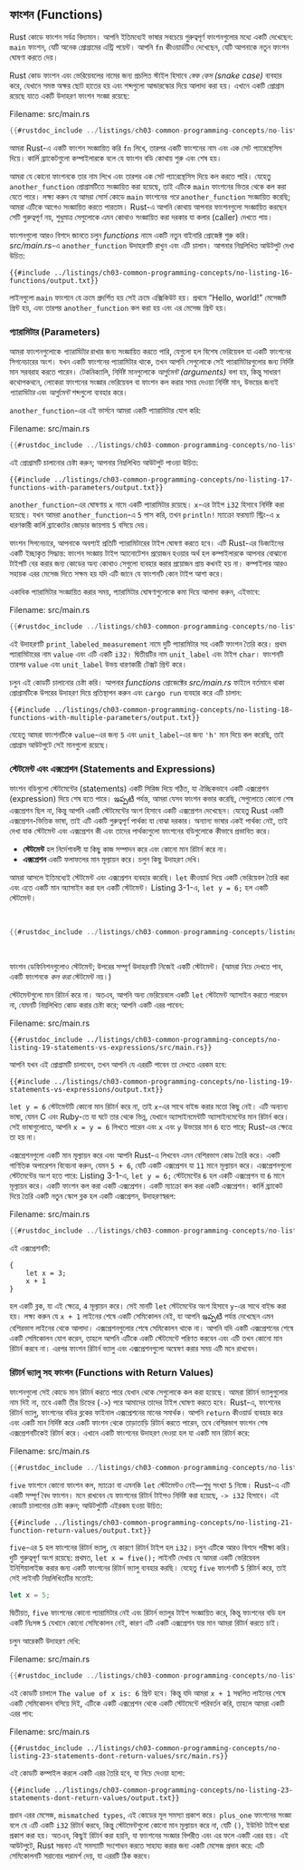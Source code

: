 ## ফাংশন (Functions)

Rust কোডে ফাংশন সর্বত্র বিদ্যমান। আপনি ইতিমধ্যেই ভাষার সবচেয়ে গুরুত্বপূর্ণ ফাংশনগুলোর মধ্যে একটি দেখেছেন: `main` ফাংশন, যেটি অনেক প্রোগ্রামের এন্ট্রি পয়েন্ট। আপনি `fn` কীওয়ার্ডটিও দেখেছেন, যেটি আপনাকে নতুন ফাংশন ঘোষণা করতে দেয়।

Rust কোড ফাংশন এবং ভেরিয়েবলের নামের জন্য প্রচলিত স্টাইল হিসাবে *স্নেক কেস (snake case)* ব্যবহার করে, যেখানে সমস্ত অক্ষর ছোট হাতের হয় এবং শব্দগুলো আন্ডারস্কোর দিয়ে আলাদা করা হয়। এখানে একটি প্রোগ্রাম রয়েছে যাতে একটি উদাহরণ ফাংশন সংজ্ঞা রয়েছে:

<span class="filename">Filename: src/main.rs</span>

```rust
{{#rustdoc_include ../listings/ch03-common-programming-concepts/no-listing-16-functions/src/main.rs}}
```

আমরা Rust-এ একটি ফাংশন সংজ্ঞায়িত করি `fn` লিখে, তারপর একটি ফাংশনের নাম এবং এক সেট প্যারেন্থেসিস দিয়ে। কার্লি ব্র্যাকেটগুলো কম্পাইলারকে বলে যে ফাংশন বডি কোথায় শুরু এবং শেষ হয়।

আমরা যে কোনো ফাংশনকে তার নাম লিখে এবং তারপর এক সেট প্যারেন্থেসিস দিয়ে কল করতে পারি। যেহেতু `another_function` প্রোগ্রামটিতে সংজ্ঞায়িত করা হয়েছে, তাই এটিকে `main` ফাংশনের ভিতর থেকে কল করা যেতে পারে। লক্ষ্য করুন যে আমরা সোর্স কোডে `main` ফাংশনের *পরে* `another_function` সংজ্ঞায়িত করেছি; আমরা এটিকে আগেও সংজ্ঞায়িত করতে পারতাম। Rust-এ আপনি কোথায় আপনার ফাংশনগুলো সংজ্ঞায়িত করছেন সেটি গুরুত্বপূর্ণ নয়, শুধুমাত্র সেগুলোকে এমন কোথাও সংজ্ঞায়িত করা দরকার যা কলার (caller) দেখতে পায়।

ফাংশনগুলো আরও বিশদে জানতে চলুন _functions_ নামে একটি নতুন বাইনারি প্রোজেক্ট শুরু করি। _src/main.rs_-এ `another_function` উদাহরণটি রাখুন এবং এটি চালান। আপনার নিম্নলিখিত আউটপুট দেখা উচিত:

```console
{{#include ../listings/ch03-common-programming-concepts/no-listing-16-functions/output.txt}}
```

লাইনগুলো `main` ফাংশনে যে ক্রমে প্রদর্শিত হয় সেই ক্রমে এক্সিকিউট হয়। প্রথমে “Hello, world!” মেসেজটি প্রিন্ট হয়, এবং তারপর `another_function` কল করা হয় এবং এর মেসেজ প্রিন্ট হয়।

### প্যারামিটার (Parameters)

আমরা ফাংশনগুলোকে *প্যারামিটার* রাখার জন্য সংজ্ঞায়িত করতে পারি, যেগুলো হল বিশেষ ভেরিয়েবল যা একটি ফাংশনের সিগনেচারের অংশ। যখন একটি ফাংশনের প্যারামিটার থাকে, তখন আপনি সেগুলোকে সেই প্যারামিটারগুলোর জন্য নির্দিষ্ট মান সরবরাহ করতে পারেন। টেকনিক্যালি, নির্দিষ্ট মানগুলোকে *আর্গুমেন্ট (arguments)* বলা হয়, কিন্তু সাধারণ কথোপকথনে, লোকেরা ফাংশনের সংজ্ঞার ভেরিয়েবল বা ফাংশন কল করার সময় দেওয়া নির্দিষ্ট মান, উভয়ের জন্যই *প্যারামিটার* এবং *আর্গুমেন্ট* শব্দগুলো ব্যবহার করে।

`another_function`-এর এই ভার্সনে আমরা একটি প্যারামিটার যোগ করি:

<span class="filename">Filename: src/main.rs</span>

```rust
{{#rustdoc_include ../listings/ch03-common-programming-concepts/no-listing-17-functions-with-parameters/src/main.rs}}
```

এই প্রোগ্রামটি চালানোর চেষ্টা করুন; আপনার নিম্নলিখিত আউটপুট পাওয়া উচিত:

```console
{{#include ../listings/ch03-common-programming-concepts/no-listing-17-functions-with-parameters/output.txt}}
```

`another_function`-এর ঘোষণায় `x` নামে একটি প্যারামিটার রয়েছে। `x`-এর টাইপ `i32` হিসাবে নির্দিষ্ট করা হয়েছে। যখন আমরা `another_function`-এ `5` পাস করি, তখন `println!` ম্যাক্রো ফরম্যাট স্ট্রিং-এ `x` ধারণকারী কার্লি ব্র্যাকেটের জোড়ার জায়গায় `5` বসিয়ে দেয়।

ফাংশন সিগনেচারে, আপনাকে অবশ্যই প্রতিটি প্যারামিটারের টাইপ ঘোষণা করতে হবে। এটি Rust-এর ডিজাইনের একটি ইচ্ছাকৃত সিদ্ধান্ত: ফাংশন সংজ্ঞায় টাইপ অ্যানোটেশন প্রয়োজন হওয়ার অর্থ হল কম্পাইলারকে আপনার বোঝানো টাইপটি বের করার জন্য কোডের অন্য কোথাও সেগুলো ব্যবহার করার প্রয়োজন প্রায় কখনই হয় না। কম্পাইলার আরও সহায়ক এরর মেসেজ দিতে সক্ষম হয় যদি এটি জানে যে ফাংশনটি কোন টাইপ আশা করে।

একাধিক প্যারামিটার সংজ্ঞায়িত করার সময়, প্যারামিটার ঘোষণাগুলোকে কমা দিয়ে আলাদা করুন, এইভাবে:

<span class="filename">Filename: src/main.rs</span>

```rust
{{#rustdoc_include ../listings/ch03-common-programming-concepts/no-listing-18-functions-with-multiple-parameters/src/main.rs}}
```

এই উদাহরণটি `print_labeled_measurement` নামে দুটি প্যারামিটার সহ একটি ফাংশন তৈরি করে। প্রথম প্যারামিটারের নাম `value` এবং এটি একটি `i32`। দ্বিতীয়টির নাম `unit_label` এবং টাইপ `char`। ফাংশনটি তারপর `value` এবং `unit_label` উভয় ধারণকারী টেক্সট প্রিন্ট করে।

চলুন এই কোডটি চালানোর চেষ্টা করি। আপনার _functions_ প্রোজেক্টের _src/main.rs_ ফাইলে বর্তমানে থাকা প্রোগ্রামটিকে উপরের উদাহরণ দিয়ে প্রতিস্থাপন করুন এবং `cargo run` ব্যবহার করে এটি চালান:

```console
{{#include ../listings/ch03-common-programming-concepts/no-listing-18-functions-with-multiple-parameters/output.txt}}
```

যেহেতু আমরা ফাংশনটিকে `value`-এর জন্য `5` এবং `unit_label`-এর জন্য `'h'` মান দিয়ে কল করেছি, তাই প্রোগ্রাম আউটপুটে সেই মানগুলো রয়েছে।

### স্টেটমেন্ট এবং এক্সপ্রেশন (Statements and Expressions)

ফাংশন বডিগুলো স্টেটমেন্টের (statements) একটি সিরিজ দিয়ে গঠিত, যা ঐচ্ছিকভাবে একটি এক্সপ্রেশন (expression) দিয়ে শেষ হতে পারে। ఇప్పటి পর্যন্ত, আমরা যেসব ফাংশন কভার করেছি, সেগুলোতে কোনো শেষ এক্সপ্রেশন ছিল না, কিন্তু আপনি একটি স্টেটমেন্টের অংশ হিসাবে একটি এক্সপ্রেশন দেখেছেন। যেহেতু Rust একটি এক্সপ্রেশন-ভিত্তিক ভাষা, তাই এটি একটি গুরুত্বপূর্ণ পার্থক্য যা বোঝা দরকার। অন্যান্য ভাষার একই পার্থক্য নেই, তাই দেখা যাক স্টেটমেন্ট এবং এক্সপ্রেশন কী এবং তাদের পার্থক্যগুলো ফাংশনের বডিগুলোকে কীভাবে প্রভাবিত করে।

-   **স্টেটমেন্ট** হল নির্দেশাবলী যা কিছু কাজ সম্পাদন করে এবং কোনো মান রিটার্ন করে না।
-   **এক্সপ্রেশন** একটি ফলাফলের মান মূল্যায়ন করে। চলুন কিছু উদাহরণ দেখি।

আমরা আসলে ইতিমধ্যেই স্টেটমেন্ট এবং এক্সপ্রেশন ব্যবহার করেছি। `let` কীওয়ার্ড দিয়ে একটি ভেরিয়েবল তৈরি করা এবং এতে একটি মান অ্যাসাইন করা হল একটি স্টেটমেন্ট। Listing 3-1-এ, `let y = 6;` হল একটি স্টেটমেন্ট।

<Listing number="3-1" file-name="src/main.rs" caption="একটি স্টেটমেন্ট ধারণকারী একটি `main` ফাংশন ডিক্লারেশন">

```rust
{{#rustdoc_include ../listings/ch03-common-programming-concepts/listing-03-01/src/main.rs}}
```

</Listing>

ফাংশন ডেফিনিশনগুলোও স্টেটমেন্ট; উপরের সম্পূর্ণ উদাহরণটি নিজেই একটি স্টেটমেন্ট। (আমরা নিচে দেখতে পাব, একটি ফাংশনকে *কল করা* স্টেটমেন্ট নয়।)

স্টেটমেন্টগুলো মান রিটার্ন করে না। অতএব, আপনি অন্য ভেরিয়েবলে একটি `let` স্টেটমেন্ট অ্যাসাইন করতে পারবেন না, যেমনটি নিম্নলিখিত কোড করার চেষ্টা করে; আপনি একটি এরর পাবেন:

<span class="filename">Filename: src/main.rs</span>

```rust,ignore,does_not_compile
{{#rustdoc_include ../listings/ch03-common-programming-concepts/no-listing-19-statements-vs-expressions/src/main.rs}}
```

আপনি যখন এই প্রোগ্রামটি চালাবেন, তখন আপনি যে এররটি পাবেন তা দেখতে এরকম হবে:

```console
{{#include ../listings/ch03-common-programming-concepts/no-listing-19-statements-vs-expressions/output.txt}}
```

`let y = 6` স্টেটমেন্টটি কোনো মান রিটার্ন করে না, তাই `x`-এর সাথে বাইন্ড করার মতো কিছু নেই। এটি অন্যান্য ভাষা, যেমন C এবং Ruby-তে যা ঘটে তার থেকে ভিন্ন, যেখানে অ্যাসাইনমেন্টটি অ্যাসাইনমেন্টের মান রিটার্ন করে। সেই ভাষাগুলোতে, আপনি `x = y = 6` লিখতে পারেন এবং `x` এবং `y` উভয়ের মান `6` হতে পারে; Rust-এর ক্ষেত্রে তা হয় না।

এক্সপ্রেশনগুলো একটি মান মূল্যায়ন করে এবং আপনি Rust-এ লিখবেন এমন বেশিরভাগ কোড তৈরি করে। একটি গাণিতিক অপারেশন বিবেচনা করুন, যেমন `5 + 6`, যেটি একটি এক্সপ্রেশন যা `11` মানে মূল্যায়ন করে। এক্সপ্রেশনগুলো স্টেটমেন্টের অংশ হতে পারে: Listing 3-1-এ, `let y = 6;` স্টেটমেন্টের `6` হল একটি এক্সপ্রেশন যা `6` মানে মূল্যায়ন করে। একটি ফাংশন কল করা একটি এক্সপ্রেশন। একটি ম্যাক্রো কল করা একটি এক্সপ্রেশন। কার্লি ব্র্যাকেট দিয়ে তৈরি একটি নতুন স্কোপ ব্লক হল একটি এক্সপ্রেশন, উদাহরণস্বরূপ:

<span class="filename">Filename: src/main.rs</span>

```rust
{{#rustdoc_include ../listings/ch03-common-programming-concepts/no-listing-20-blocks-are-expressions/src/main.rs}}
```

এই এক্সপ্রেশনটি:

```rust,ignore
{
    let x = 3;
    x + 1
}
```

হল একটি ব্লক, যা এই ক্ষেত্রে, `4` মূল্যায়ন করে। সেই মানটি `let` স্টেটমেন্টের অংশ হিসাবে `y`-এর সাথে বাইন্ড করা হয়। লক্ষ্য করুন যে `x + 1` লাইনের শেষে একটি সেমিকোলন নেই, যা আপনি ఇప్పటి পর্যন্ত দেখেছেন এমন বেশিরভাগ লাইনের থেকে আলাদা। এক্সপ্রেশনগুলোর শেষে সেমিকোলন থাকে না। আপনি যদি একটি এক্সপ্রেশনের শেষে একটি সেমিকোলন যোগ করেন, তাহলে আপনি এটিকে একটি স্টেটমেন্টে পরিণত করবেন এবং এটি তখন কোনো মান রিটার্ন করবে না। এরপর ফাংশন রিটার্ন ভ্যালু এবং এক্সপ্রেশনগুলো অন্বেষণ করার সময় এটি মনে রাখবেন।

### রিটার্ন ভ্যালু সহ ফাংশন (Functions with Return Values)

ফাংশনগুলো সেই কোডে মান রিটার্ন করতে পারে যেখান থেকে সেগুলোকে কল করা হয়েছে। আমরা রিটার্ন ভ্যালুগুলোর নাম দিই না, তবে একটি তীর চিহ্নের (`->`) পরে আমাদের তাদের টাইপ ঘোষণা করতে হবে। Rust-এ, ফাংশনের রিটার্ন ভ্যালু, ফাংশনের বডির ব্লকের ফাইনাল এক্সপ্রেশনের মানের সমার্থক। আপনি `return` কীওয়ার্ড ব্যবহার করে এবং একটি মান নির্দিষ্ট করে একটি ফাংশন থেকে তাড়াতাড়ি রিটার্ন করতে পারেন, তবে বেশিরভাগ ফাংশন শেষ এক্সপ্রেশনটিকেই রিটার্ন করে। এখানে একটি ফাংশনের উদাহরণ দেওয়া হল যা একটি মান রিটার্ন করে:

<span class="filename">Filename: src/main.rs</span>

```rust
{{#rustdoc_include ../listings/ch03-common-programming-concepts/no-listing-21-function-return-values/src/main.rs}}
```

`five` ফাংশনে কোনো ফাংশন কল, ম্যাক্রো বা এমনকি `let` স্টেটমেন্টও নেই—শুধু সংখ্যা `5` নিজে। Rust-এ এটি একটি সম্পূর্ণ বৈধ ফাংশন। মনে রাখবেন যে ফাংশনের রিটার্ন টাইপও নির্দিষ্ট করা হয়েছে, `-> i32` হিসাবে। এই কোডটি চালানোর চেষ্টা করুন; আউটপুটটি এইরকম হওয়া উচিত:

```console
{{#include ../listings/ch03-common-programming-concepts/no-listing-21-function-return-values/output.txt}}
```

`five`-এর `5` হল ফাংশনের রিটার্ন ভ্যালু, যে কারণে রিটার্ন টাইপ হল `i32`। চলুন এটিকে আরও বিশদে পরীক্ষা করি। দুটি গুরুত্বপূর্ণ অংশ রয়েছে: প্রথমত, `let x = five();` লাইনটি দেখায় যে আমরা একটি ভেরিয়েবল ইনিশিয়ালাইজ করার জন্য একটি ফাংশনের রিটার্ন ভ্যালু ব্যবহার করছি। যেহেতু `five` ফাংশনটি `5` রিটার্ন করে, তাই সেই লাইনটি নিম্নলিখিতটির মতোই:

```rust
let x = 5;
```

দ্বিতীয়ত, `five` ফাংশনের কোনো প্যারামিটার নেই এবং রিটার্ন ভ্যালুর টাইপ সংজ্ঞায়িত করে, কিন্তু ফাংশনের বডি হল একটি নিঃসঙ্গ `5` যেখানে কোনো সেমিকোলন নেই, কারণ এটি একটি এক্সপ্রেশন যার মান আমরা রিটার্ন করতে চাই।

চলুন আরেকটি উদাহরণ দেখি:

<span class="filename">Filename: src/main.rs</span>

```rust
{{#rustdoc_include ../listings/ch03-common-programming-concepts/no-listing-22-function-parameter-and-return/src/main.rs}}
```

এই কোডটি চালালে `The value of x is: 6` প্রিন্ট হবে। কিন্তু যদি আমরা `x + 1` সম্বলিত লাইনের শেষে একটি সেমিকোলন বসিয়ে দিই, এটিকে একটি এক্সপ্রেশন থেকে একটি স্টেটমেন্টে পরিবর্তন করি, তাহলে আমরা একটি এরর পাব:

<span class="filename">Filename: src/main.rs</span>

```rust,ignore,does_not_compile
{{#rustdoc_include ../listings/ch03-common-programming-concepts/no-listing-23-statements-dont-return-values/src/main.rs}}
```

এই কোডটি কম্পাইল করলে একটি এরর তৈরি হবে, যা নিচে দেওয়া হলো:

```console
{{#include ../listings/ch03-common-programming-concepts/no-listing-23-statements-dont-return-values/output.txt}}
```

প্রধান এরর মেসেজ, `mismatched types`, এই কোডের মূল সমস্যা প্রকাশ করে। `plus_one` ফাংশনের সংজ্ঞা বলে যে এটি একটি `i32` রিটার্ন করবে, কিন্তু স্টেটমেন্টগুলো কোনো মান মূল্যায়ন করে না, যেটি `()`, ইউনিট টাইপ দ্বারা প্রকাশ করা হয়। অতএব, কিছুই রিটার্ন করা হয়নি, যা ফাংশনের সংজ্ঞার বিপরীত এবং এর ফলে একটি এরর হয়। এই আউটপুটে, Rust সম্ভবত এই সমস্যাটি সংশোধন করতে সাহায্য করার জন্য একটি মেসেজ প্রদান করে: এটি সেমিকোলনটি সরানোর পরামর্শ দেয়, যা এররটি ঠিক করবে।

